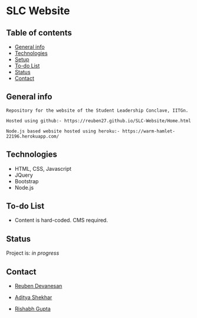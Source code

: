 # SLC Website

## Table of contents
* [General info](#general-info)
* [Technologies](#technologies)
* [Setup](#setup)
* [To-do List](#to-do-list)
* [Status](#status)
* [Contact](#contact)

## General info
    Repository for the website of the Student Leadership Conclave, IITGn.

    Hosted using github:- https://reuben27.github.io/SLC-Website/Home.html

    Node.js based website hosted using heroku:- https://warm-hamlet-22196.herokuapp.com/

## Technologies
* HTML, CSS, Javascript
* JQuery
* Bootstrap
* Node.js

## To-do List
* Content is hard-coded. CMS required.

## Status
Project is: _in progress_

## Contact 
* [Reuben Devanesan](https://github.com/Reuben27)

* [Aditya Shekhar](https://github.com/Aditya-76)

* [Rishabh Gupta](https://github.com/Rishabhji24)